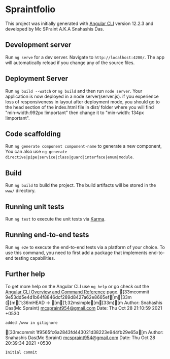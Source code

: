 # Spraintfolio

This project was initially generated with [Angular CLI](https://github.com/angular/angular-cli) version 12.2.3 and developed by Mc SPraint A.K.A Snahashis Das.

## Development server

Run `ng serve` for a dev server. Navigate to `http://localhost:4200/`. The app will automatically reload if you change any of the source files.

## Deployment Server

Run `ng build --watch` or `ng build` and then run `node server`.
Your application is now deployed in a node server(server.js).
if you experience loss of responsiveness in layout after deployment mode, you should
go to the head section of the index.html file in dist/ folder where you will find "min-width:992px !important" then
change it to "min-width: 134px !important".

## Code scaffolding

Run `ng generate component component-name` to generate a new component, You can also use `ng generate directive|pipe|service|class|guard|interface|enum|module`.

## Build

Run `ng build` to build the project. The build artifacts will be stored in the `www/` directory.

## Running unit tests

Run `ng test` to execute the unit tests via [Karma](https://karma-runner.github.io).

## Running end-to-end tests

Run `ng e2e` to execute the end-to-end tests via a platform of your choice. To use this command, you need to first add a package that implements end-to-end testing capabilities.

## Further help

To get more help on the Angular CLI use `ng help` or go check out the [Angular CLI Overview and Command Reference](https://angular.io/cli) page.
[33mcommit 9e53dd5e4d1b64f8846dcf289d8427a62e8665ef[m[33m ([m[1;36mHEAD -> [m[1;32msimple[m[33m)[m
Author: Snahashis Das(Mc Spraint) <mcspraint954@gmail.com>
Date:   Thu Oct 28 21:10:59 2021 +0530

    added /www in gitignore

[33mcommit 1f9565fc6a2843fd443021d38223e944fb29e65a[m
Author: Snahashis Das(Mc Spraint) <mcspraint954@gmail.com>
Date:   Thu Oct 28 20:39:34 2021 +0530

    Initial commit
